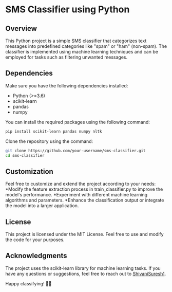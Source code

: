 # SMS Classifier using Python

## Overview

This Python project is a simple SMS classifier that categorizes text messages into predefined categories like "spam" or "ham" (non-spam). The classifier is implemented using machine learning techniques and can be employed for tasks such as filtering unwanted messages.

## Dependencies

Make sure you have the following dependencies installed:

- Python (>=3.6)
- scikit-learn
- pandas
- numpy

You can install the required packages using the following command:

```bash
pip install scikit-learn pandas numpy nltk
```
Clone the repository using the command:

```bash
git clone https://github.com/your-username/sms-classifier.git
cd sms-classifier
```

## Customization
Feel free to customize and extend the project according to your needs:
*Modify the feature extraction process in train_classifier.py to improve the model's performance.
*Experiment with different machine learning algorithms and parameters.
*Enhance the classification output or integrate the model into a larger application.

## License
This project is licensed under the MIT License. Feel free to use and modify the code for your purposes.

## Acknowledgments
The project uses the scikit-learn library for machine learning tasks.
If you have any questions or suggestions, feel free to reach out to [ShivaniSuresh1](https://github.com/ShivaniSuresh1/).

Happy classifying! 📱✨
